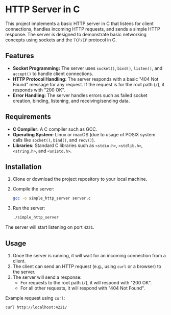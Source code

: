 # HTTP Server in C

This project implements a basic HTTP server in C that listens for client connections, handles incoming HTTP requests, and sends a simple HTTP response. The server is designed to demonstrate basic networking concepts using sockets and the `TCP/IP` protocol in C.

## Features

- **Socket Programming:** The server uses `socket()`, `bind()`, `listen()`, and `accept()` to handle client connections.
- **HTTP Protocol Handling:** The server responds with a basic "404 Not Found" message for any request. If the request is for the root path (`/`), it responds with "200 OK".
- **Error Handling:** The server handles errors such as failed socket creation, binding, listening, and receiving/sending data.

## Requirements

- **C Compiler:** A C compiler such as GCC.
- **Operating System:** Linux or macOS (due to usage of POSIX system calls like `socket()`, `bind()`, and `recv()`).
- **Libraries:** Standard C libraries such as `<stdio.h>`, `<stdlib.h>`, `<string.h>`, and `<unistd.h>`.

## Installation

1. Clone or download the project repository to your local machine.

2. Compile the server:

    ```bash
    gcc -o simple_http_server server.c
    ```

3. Run the server:

    ```bash
    ./simple_http_server
    ```

The server will start listening on port `4221`.

## Usage

1. Once the server is running, it will wait for an incoming connection from a client.
2. The client can send an HTTP request (e.g., using `curl` or a browser) to the server.
3. The server will send a response:
   - For requests to the root path (`/`), it will respond with "200 OK".
   - For all other requests, it will respond with "404 Not Found".

Example request using `curl`:

```bash
curl http://localhost:4221/


